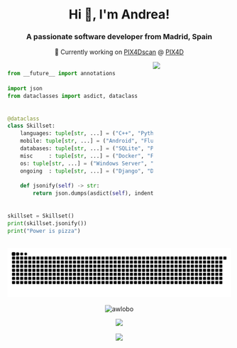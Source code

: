 <h1 align="center">Hi 👋, I'm Andrea!</h1> <!-- Link to  https://awlobo.github.io/ -->
<h3 align="center">A passionate software developer from Madrid, Spain</h3>
<p align="center">🏢 Currently working on <a href="https://www.pix4d.com/product/pix4dscan-drone-flight-inspection-software">PIX4Dscan</a> @ <a href="https://www.pix4d.com/">PIX4D</a>
</p>

<img align="right" width="35%" src="https://media.giphy.com/media/ZG719ozZxGuThHBckn/source.gif"/>

```python
​
from __future__ import annotations

import json
from dataclasses import asdict, dataclass


@dataclass
class Skillset:
    languages: tuple[str, ...] = ("C++", "Python", "Kotlin")
    mobile: tuple[str, ...] = ("Android", "Flutter")
    databases: tuple[str, ...] = ("SQLite", "PostgreSQL", "MySQL")
    misc     : tuple[str, ...] = ("Docker", "Firebase", "Selenium", "Rx")
    os: tuple[str, ...] = ("Windows Server", "Arch Linux", "Ubuntu", "MacOS")
    ongoing  : tuple[str, ...] = ("Django", "DRF", "Asyncio")

    def jsonify(self) -> str:
        return json.dumps(asdict(self), indent=4)


skillset = Skillset()
print(skillset.jsonify())
print("Power is pizza")
​
```

<p align="center" ><img src="https://raw.githubusercontent.com/awlobo/awlobo/master/github-contribution-grid-snake.svg" alt="awlobo" /></p>
<p align="center"><img align="center" src="https://github-readme-stats.vercel.app/api/top-langs?username=awlobo&show_icons=true&locale=en&layout=compact" alt="awlobo" /></p>
<p align="center"><img src="https://lastfm-recently-played.vercel.app/api?user=pand0ra93&count=1"></p>
<p align="center"><img src="https://profile-counter.glitch.me/awlobo/count.svg"></p>

<!--
**awlobo/awlobo** is a ✨ _special_ ✨ repository because its `README.md` (this file) appears on your GitHub profile.

Here are some ideas to get you started:

- 🔭 I’m currently working on ...
- 🌱 I’m currently learning ...
- 👯 I’m looking to collaborate on ...
- 🤔 I’m looking for help with ...
- 💬 Ask me about ...
- 📫 How to reach me: ...
- 😄 Pronouns: ...
- ⚡ Fun fact: ...
-->
